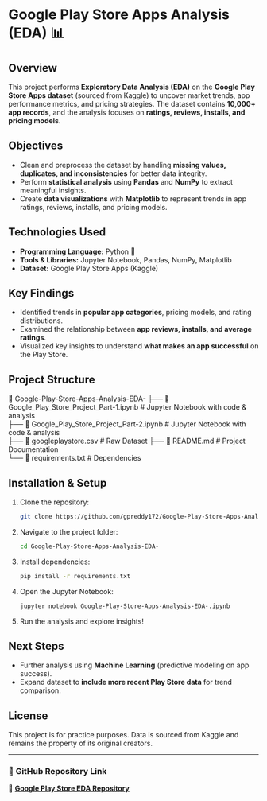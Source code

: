# Google Play Store Apps Analysis (EDA) 📊  

## Overview  
This project performs **Exploratory Data Analysis (EDA)** on the **Google Play Store Apps dataset** (sourced from Kaggle) to uncover market trends, app performance metrics, and pricing strategies. The dataset contains **10,000+ app records**, and the analysis focuses on **ratings, reviews, installs, and pricing models**.  

## Objectives  
- Clean and preprocess the dataset by handling **missing values, duplicates, and inconsistencies** for better data integrity.  
- Perform **statistical analysis** using **Pandas** and **NumPy** to extract meaningful insights.  
- Create **data visualizations** with **Matplotlib** to represent trends in app ratings, reviews, installs, and pricing models.  

## Technologies Used  
- **Programming Language:** Python 🐍  
- **Tools & Libraries:** Jupyter Notebook, Pandas, NumPy, Matplotlib  
- **Dataset:** Google Play Store Apps (Kaggle)  

## Key Findings  
- Identified trends in **popular app categories**, pricing models, and rating distributions.  
- Examined the relationship between **app reviews, installs, and average ratings**.  
- Visualized key insights to understand **what makes an app successful** on the Play Store.  

## Project Structure  
📂 Google-Play-Store-Apps-Analysis-EDA- 
 ├── 📄 Google_Play_Store_Project_Part-1.ipynb  # Jupyter Notebook with code & analysis  
 ├── 📄 Google_Play_Store_Project_Part-2.ipynb  # Jupyter Notebook with code & analysis   
 ├── 📄 googleplaystore.csv  # Raw Dataset
 ├── 📄 README.md  #  Project Documentation  
 └── 📄 requirements.txt  # Dependencies  

## Installation & Setup  
1. Clone the repository:  
   ```bash
   git clone https://github.com/gpreddy172/Google-Play-Store-Apps-Analysis-EDA-.git
   ```
2. Navigate to the project folder:  
   ```bash
   cd Google-Play-Store-Apps-Analysis-EDA-
   ```
3. Install dependencies:  
   ```bash
   pip install -r requirements.txt
   ```
4. Open the Jupyter Notebook:  
   ```bash
   jupyter notebook Google-Play-Store-Apps-Analysis-EDA-.ipynb
   ```
5. Run the analysis and explore insights!  

## Next Steps  
- Further analysis using **Machine Learning** (predictive modeling on app success).  
- Expand dataset to **include more recent Play Store data** for trend comparison.  

## License  
This project is for practice purposes. Data is sourced from Kaggle and remains the property of its original creators.  

---

### 🔗 **GitHub Repository Link**   
🔗 **[Google Play Store EDA Repository](https://github.com/gpreddy172/Google-Play-Store-Apps-Analysis-EDA-)**  

